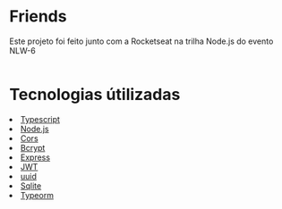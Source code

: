 <h1>Friends</h1>
<p>
  Este projeto foi feito junto com a Rocketseat na trilha Node.js do evento
  NLW-6
</p>
<img src="" />
<h1>Tecnologias útilizadas</h1>
<li><a href="https://www.typescriptlang.org/">Typescript</a></li>
<li><a href="https://nodejs.org/">Node.js</a></li>
<li><a href="https://developer.mozilla.org/en-US/docs/Web/HTTP/CORS">Cors</a></li>
<li><a href="https://openbase.com/js/bcryptjs/documentation">Bcrypt</a></li>
<li><a href="https://expressjs.com/">Express</a></li>
<li><a href="https://jwt.io/">JWT</a></li>
<li><a href="https://www.uuidgenerator.net/">uuid</a></li>
<li><a href="https://www.sqlite.org/index.html">Sqlite</a></li>
<li><a href="https://typeorm.io/#/">Typeorm</a></li>
